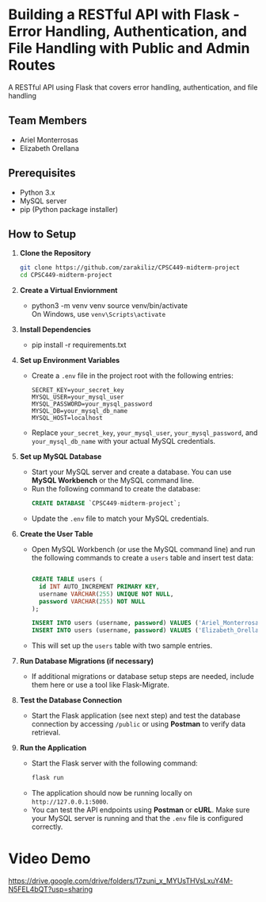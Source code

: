 # Building a RESTful API with Flask - Error Handling, Authentication, and File Handling with Public and Admin Routes

A RESTful API using Flask that covers
error handling, authentication, and file handling

## Team Members
- Ariel Monterrosas 
- Elizabeth Orellana

## Prerequisites
- Python 3.x
- MySQL server
- pip (Python package installer)

## How to Setup
1. **Clone the Repository**
   ```bash 
   git clone https://github.com/zarakiliz/CPSC449-midterm-project
   cd CPSC449-midterm-project

2. **Create a Virtual Enviornment**
    - python3 -m venv venv
    source venv/bin/activate    
    On Windows, use `venv\Scripts\activate`

3. **Install Dependencies**
    - pip install -r requirements.txt

4. **Set up Environment Variables**
   - Create a `.env` file in the project root with the following entries:
     ```plaintext
     SECRET_KEY=your_secret_key
     MYSQL_USER=your_mysql_user
     MYSQL_PASSWORD=your_mysql_password
     MYSQL_DB=your_mysql_db_name
     MYSQL_HOST=localhost
     ```
   - Replace `your_secret_key`, `your_mysql_user`, `your_mysql_password`, and `your_mysql_db_name` with your actual MySQL credentials.

5. **Set up MySQL Database**
   - Start your MySQL server and create a database. You can use **MySQL Workbench** or the MySQL command line.
   - Run the following command to create the database:
     ```sql
     CREATE DATABASE `CPSC449-midterm-project`;
     ```
   - Update the `.env` file to match your MySQL credentials.

6. **Create the User Table**
   - Open MySQL Workbench (or use the MySQL command line) and run the following commands to create a `users` table and insert test data:
     ```sql

     CREATE TABLE users (
       id INT AUTO_INCREMENT PRIMARY KEY,
       username VARCHAR(255) UNIQUE NOT NULL,
       password VARCHAR(255) NOT NULL
     );

     INSERT INTO users (username, password) VALUES ('Ariel_Monterrosas', 'password123');
     INSERT INTO users (username, password) VALUES ('Elizabeth_Orellana', 'password456');
     ```
   - This will set up the `users` table with two sample entries.

7. **Run Database Migrations (if necessary)**
   - If additional migrations or database setup steps are needed, include them here or use a tool like Flask-Migrate.

8. **Test the Database Connection**
   - Start the Flask application (see next step) and test the database connection by accessing `/public` or using **Postman** to verify data retrieval.

9. **Run the Application**
   - Start the Flask server with the following command:
     ```bash
     flask run
     ```
   - The application should now be running locally on `http://127.0.0.1:5000`.
   - You can test the API endpoints using **Postman** or **cURL**. Make sure your MySQL server is running and that the `.env` file is configured correctly.

# Video Demo
https://drive.google.com/drive/folders/17zuni_x_MYUsTHVsLxuY4M-N5FEL4bQT?usp=sharing
